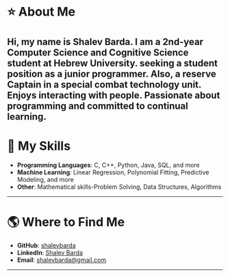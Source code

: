 # ⭐ About Me

Hi, my name is Shalev Barda.
I am a 2nd-year Computer Science and Cognitive Science student at Hebrew University.
seeking a student position as a junior programmer. Also, a reserve Captain in a special combat technology unit. Enjoys interacting with people. 
Passionate about programming and committed to continual learning. 
---

# 🚀 My Skills

- **Programming Languages**: C, C++, Python, Java, SQL, and more
- **Machine Learning**: Linear Regression, Polynomial Fitting, Predictive Modeling, and more
- **Other**: Mathematical skills-Problem Solving, Data Structures, Algorithms

---

# 🌎 Where to Find Me

- **GitHub**: [shalevbarda](https://github.com/shalevbarda)
- **LinkedIn**: [Shalev Barda](https://www.linkedin.com/in/shalev-barda/)
- **Email**: [shalevbarda@gmail.com](mailto:shalevbarda@gmail.com)

---
